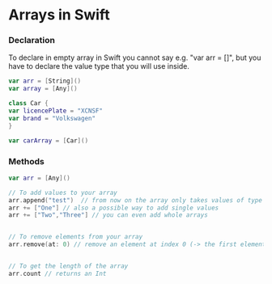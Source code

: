 # Arrays in Swift

### Declaration

To declare in empty array in Swift you cannot say e.g. "var arr = []", but you have to declare the value type that you will use inside.
```swift
var arr = [String]()
var array = [Any]()

class Car {
var licencePlate = "XCNSF"
var brand = "Volkswagen"
}

var carArray = [Car]()
```


### Methods

```swift
var arr = [Any]()

// To add values to your array
arr.append("test")  // from now on the array only takes values of type String
arr += ["One"] // also a possible way to add single values
arr += ["Two","Three"] // you can even add whole arrays 


// To remove elements from your array
arr.remove(at: 0) // remove an element at index 0 (-> the first element in the array)


// To get the length of the array
arr.count // returns an Int
```
